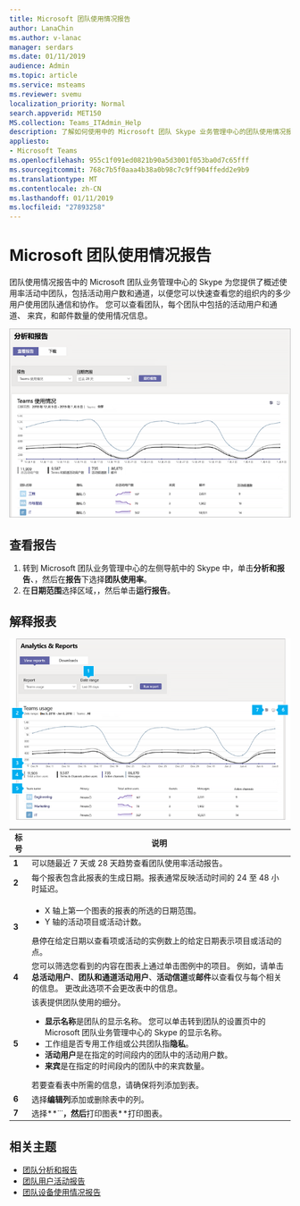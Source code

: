 ```yaml
---
title: Microsoft 团队使用情况报告
author: LanaChin
ms.author: v-lanac
manager: serdars
ms.date: 01/11/2019
audience: Admin
ms.topic: article
ms.service: msteams
ms.reviewer: svemu
localization_priority: Normal
search.appverid: MET150
MS.collection: Teams_ITAdmin_Help
description: 了解如何使用中的 Microsoft 团队 Skype 业务管理中心的团队使用情况报告以获取您的组织中的团队活动的概述。
appliesto:
- Microsoft Teams
ms.openlocfilehash: 955c1f091ed0821b90a5d3001f053ba0d7c65fff
ms.sourcegitcommit: 768c7b5f0aaa4b38a0b98c7c9ff904ffedd2e9b9
ms.translationtype: MT
ms.contentlocale: zh-CN
ms.lasthandoff: 01/11/2019
ms.locfileid: "27893258"
---
```

# <a name="microsoft-teams-usage-report"></a>Microsoft 团队使用情况报告

团队使用情况报告中的 Microsoft 团队业务管理中心的 Skype 为您提供了概述使用率活动中团队，包括活动用户数和通道，以便您可以快速查看您的组织内的多少用户使用团队通信和协作。 您可以查看团队，每个团队中包括的活动用户和通道、 来宾，和邮件数量的使用情况信息。

![团队使用情况报告中的 Microsoft 团队业务管理中心的 Skype 的屏幕截图](../media/teams-reports-teams-usage.png "团队使用情况报告中的 Microsoft 团队业务管理中心的 Skype 的屏幕截图")

## <a name="view-the-report"></a>查看报告

1. 转到 Microsoft 团队业务管理中心的左侧导航中的 Skype 中，单击**分析和报告**、，然后在**报告**下选择**团队使用率**。 
2. 在**日期范围**选择区域，，然后单击**运行报告**。

## <a name="interpret-the-report"></a>解释报表

![团队使用情况报告中的 Microsoft 团队业务管理中心的 Skype 的屏幕截图](../media/teams-reports-teams-usage-with-callouts.png "团队使用情况报告中的 Microsoft 团队业务管理中心带编号的标注的 Skype 的屏幕截图")

|标号 |说明  |
|--------|-------------|
|**1**   |可以随最近 7 天或 28 天趋势查看团队使用率活动报告。 |
|**2**   |每个报表包含此报表的生成日期。报表通常反映活动时间的 24 至 48 小时延迟。 |
|**3**   |<ul><li>X 轴上第一个图表的报表的所选的日期范围。</li> <li> Y 轴的活动项目或活动计数。</li> </ul>悬停在给定日期以查看项或活动的实例数上的给定日期表示项目或活动的点。|
|**4**   |您可以筛选您看到的内容在图表上通过单击图例中的项目。 例如，请单击**总活动用户**、**团队和通道活动用户**、**活动信道**或**邮件**以查看仅与每个相关的信息。 更改此选项不会更改表中的信息。 |
|**5**   |该表提供团队使用的细分。 <ul><li>**显示名称**是团队的显示名称。 您可以单击转到团队的设置页中的 Microsoft 团队业务管理中心的 Skype 的显示名称。 </li> <li>工作组是否专用工作组或公共团队指**隐私**。</li> <li>**活动用户**是在指定的时间段内的团队中的活动用户数。</li><li>**来宾**是在指定的时间段内的团队中的来宾数量。</li> </li> </ul>若要查看表中所需的信息，请确保将列添加到表。 |
|**6**   |选择**编辑列**添加或删除表中的列。 
|**7**   |选择**˙˙˙**，然后**打印图表**打印图表。 |

## <a name="related-topics"></a>相关主题
- [团队分析和报告](teams-reporting-reference.md)
- [团队用户活动报告](user-activity-report.md)
- [团队设备使用情况报告](device-usage-report.md)
